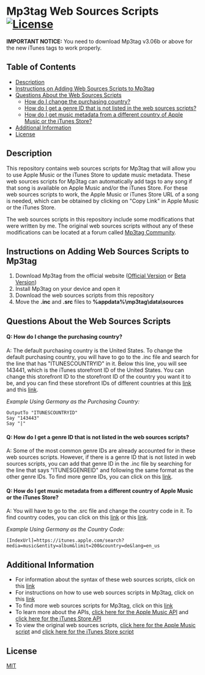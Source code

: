 # Mp3tag Web Sources Scripts <br> [![License](https://img.shields.io/badge/License-MIT-blue.svg)](https://github.com/MrBukLau/mp3tag-web-sources-scripts/blob/main/LICENSE)
**IMPORTANT NOTICE:** You need to download Mp3tag v3.06b or above for the new iTunes tags to work properly.

## Table of Contents
* [Description](https://github.com/MrBukLau/mp3tag-web-sources-scripts#description)
* [Instructions on Adding Web Sources Scripts to Mp3tag](https://github.com/MrBukLau/mp3tag-web-sources-scripts#instructions-on-adding-web-sources-scripts-to-mp3tag)
* [Questions About the Web Sources Scripts](https://github.com/MrBukLau/mp3tag-web-sources-scripts#questions-about-the-web-sources-scripts)
  * [How do I change the purchasing country?](https://github.com/MrBukLau/mp3tag-web-sources-scripts#q-how-do-i-change-the-purchasing-country)
  * [How do I get a genre ID that is not listed in the web sources scripts?](https://github.com/MrBukLau/mp3tag-web-sources-scripts#q-how-do-i-get-a-genre-id-that-is-not-listed-in-the-web-sources-scripts)
  * [How do I get music metadata from a different country of Apple Music or the iTunes Store?](https://github.com/MrBukLau/mp3tag-web-sources-scripts#q-how-do-i-get-music-metadata-from-a-different-country-of-apple-music-or-the-itunes-store)
* [Additional Information](https://github.com/MrBukLau/mp3tag-web-sources-scripts#additional-information)
* [License](https://github.com/MrBukLau/mp3tag-web-sources-scripts#license)

## Description
This repository contains web sources scripts for Mp3tag that will allow you to use Apple Music or the iTunes Store to update music metadata. These web sources scripts for Mp3tag can automatically add tags to any song if that song is available on Apple Music and/or the iTunes Store. For these web sources scripts to work, the Apple Music or iTunes Store URL of a song is needed, which can be obtained by clicking on "Copy Link" in Apple Music or the iTunes Store.

The web sources scripts in this repository include some modifications that were written by me. The original web sources scripts without any of these modifications can be located at a forum called [Mp3tag Community](https://community.mp3tag.de/).

## Instructions on Adding Web Sources Scripts to Mp3tag
1. Download Mp3tag from the official website ([Official Version](https://www.mp3tag.de/en/download.html) or [Beta Version](https://community.mp3tag.de/t/mp3tag-development-build-status/455))
2. Install Mp3tag on your device and open it
3. Download the web sources scripts from this repository
4. Move the **.inc** and **.src** files to **%appdata%\mp3tag\data\sources**

## Questions About the Web Sources Scripts
#### Q: How do I change the purchasing country?
A: The default purchasing country is the United States. To change the default purchasing country, you will have to go to the .inc file and search for the line that has "ITUNESCOUNTRYID" in it. Below this line, you will see 143441, which is the iTunes storefront ID of the United States. You can change this storefront ID to the storefront ID of the country you want it to be, and you can find these storefront IDs of different countries at this [link](https://github.com/MrBukLau/mp3tag-web-sources-scripts/blob/main/Information/iTunes%20Country%20Codes%20and%20Storefront%20IDs.csv) and this [link](https://gist.github.com/hmml/8942940).

*Example Using Germany as the Purchasing Country:* <br>
```
OutputTo "ITUNESCOUNTRYID"
Say "143443"
Say "|"
```

#### Q: How do I get a genre ID that is not listed in the web sources scripts?
A: Some of the most common genre IDs are already accounted for in these web sources scripts. However, if there is a genre ID that is not listed in web sources scripts, you can add that genre ID in the .inc file by searching for the line that says "ITUNESGENREID" and following the same format as the other genre IDs. To find more genre IDs, you can click on this [link](https://github.com/MrBukLau/mp3tag-web-sources-scripts/blob/main/Information/iTunes%20Genre%20IDs.csv).

#### Q: How do I get music metadata from a different country of Apple Music or the iTunes Store?
A: You will have to go to the .src file and change the country code in it. To find country codes, you can click on this [link](https://github.com/MrBukLau/mp3tag-web-sources-scripts/blob/main/Information/iTunes%20Country%20Codes%20and%20Storefront%20IDs.csv) or this [link](https://gist.github.com/daFish/5990634).

*Example Using Germany as the Country Code:* <br>
```
[IndexUrl]=https://itunes.apple.com/search?media=music&entity=album&limit=200&country=de&lang=en_us
```

## Additional Information
* For information about the syntax of these web sources scripts, click on this [link](https://help.mp3tag.de/main_online.html)
* For instructions on how to use web sources scripts in Mp3tag, click on this [link](https://github.com/jonaaa20/itunes-web-sources)
* To find more web sources scripts for Mp3tag, click on this [link](https://community.mp3tag.de/c/development/web-sources-scripts/12)
* To learn more about the APIs, [click here for the Apple Music API](https://developer.apple.com/documentation/applemusicapi/) and [click here for the iTunes Store API](https://affiliate.itunes.apple.com/resources/documentation/itunes-store-web-service-search-api/)
* To view the original web sources scripts, [click here for the Apple Music script](https://community.mp3tag.de/t/ws-apple-music/51184) and [click here for the iTunes Store script](https://community.mp3tag.de/t/ws-itunes/13478)

## License
[MIT](https://github.com/MrBukLau/mp3tag-web-sources-scripts/blob/main/LICENSE)
